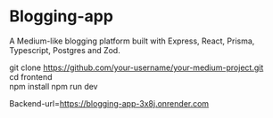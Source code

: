 # Blogging-app

A Medium-like blogging platform built with Express, React, Prisma, Typescript, Postgres and Zod.

git clone https://github.com/your-username/your-medium-project.git  
cd frontend  
npm install 
npm run dev


Backend-url=https://blogging-app-3x8j.onrender.com
